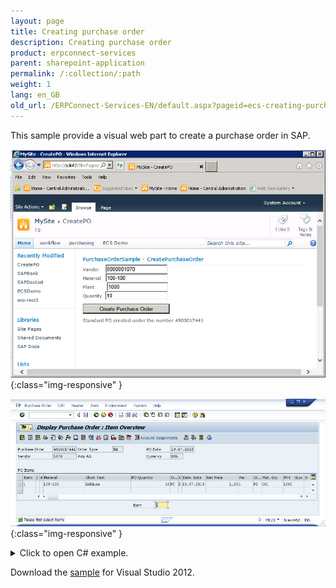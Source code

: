 ```yaml
---
layout: page
title: Creating purchase order
description: Creating purchase order
product: erpconnect-services
parent: sharepoint-application
permalink: /:collection/:path
weight: 1
lang: en_GB
old_url: /ERPConnect-Services-EN/default.aspx?pageid=ecs-creating-purchase-order
---
```



This sample provide a visual web part to create a purchase order in SAP.


![ECS-Create-PO-Webpart](/img/content/ECS-Create-PO-Webpart.jpg){:class="img-responsive" }


![ECS-SAP-Create-PO](/img/content/ECS-SAP-Create-PO.jpg){:class="img-responsive" }

<details>
<summary>Click to open C# example.</summary>
{% highlight csharp %}
using (ERPConnectServiceClient client = new ERPConnectServiceClient())
            {
                // Create a RFC-Function object
                ERPFunction func = client.CreateFunction("BAPI_PO_CREATE");
 
                // Fill header structure
                ERPStructure Header = func.Exports["PO_HEADER"].ToStructure();
                Header["DOC_TYPE"] = "NB";
                Header["PURCH_ORG"] = "1000";
                Header["PUR_GROUP"] = "010";
                // check for date & time format strings  http://msdn.microsoft.com/en-us/library/8kb3ddd4.aspx
                Header["DOC_DATE"] = DateTime.Now.ToString("yyyyMMdd");
                Header["VENDOR"] = tb_Vendor.Text;
 
                // Create an Item
                ERPTable items = func.Tables["PO_ITEMS"];
                ERPStructure item = items.AddRow();
                item["PO_ITEM"] = "1";
                item["PUR_MAT"] = tb_Material.Text;
                item["PLANT"] = tb_Plant.Text;
 
                // Create and fill shedules
                ERPTable shedules = func.Tables["PO_ITEM_SCHEDULES"];
                ERPStructure shedule = shedules.AddRow();
                shedule["PO_ITEM"] = "1";
                shedule["DELIV_DATE"] = DateTime.Now.ToString("yyyyMMdd");
                shedule["QUANTITY"] = Convert.ToDecimal(tb_Quantity.Text);
 
                // Exceute Bapi and process return messages
                func.Execute();
                lbl_Message.Text = "";
                lbl_Message.Text += func.Tables["RETURN"].Rows[0, "MESSAGE"] + "\r\n";
            }
{% endhighlight %}
</details>

Download the [sample](http://www.theobald-software.com/download/ERPConnectServices/help/PurchaseOrderSample.zip) for Visual Studio 2012.  